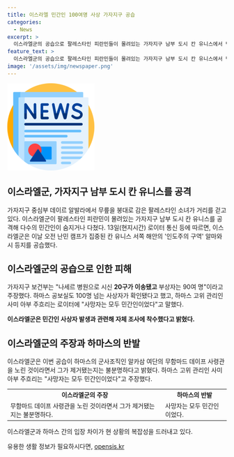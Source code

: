 ```yaml
---
title: 이스라엘 민간인 100여명 사상 가자지구 공습 
categories:
  - News
excerpt: >
  이스라엘군의 공습으로 팔레스타인 피란민들이 몰려있는 가자지구 남부 도시 칸 유니스에서 민간인들이 피해를 입었다. 가자지구 보건부와 하마스 공보실은 적어도 20명의 사망자와 90여 명의 부상자가 있다고 밝혔다. 이스라엘군은 이번 공습이 알카삼 여단의 무함마드 데이프 사령관을 노리는 것이었다고 주장했지만, 이에 대한 확인은 아직 불분명하다고 한다. 작은 소녀가 무릎을 붕대로 감고 거리를 걷던 사진은 이러한 상황의 비극을 상징적으로 보여준다.
feature_text: >
  이스라엘군의 공습으로 팔레스타인 피란민들이 몰려있는 가자지구 남부 도시 칸 유니스에서 민간인들이 피해를 입었다. 가자지구 보건부와 하마스 공보실은 적어도 20명의 사망자와 90여 명의 부상자가 있다고 밝혔다. 이스라엘군은 이번 공습이 알카삼 여단의 무함마드 데이프 사령관을 노리는 것이었다고 주장했지만, 이에 대한 확인은 아직 불분명하다고 한다. 작은 소녀가 무릎을 붕대로 감고 거리를 걷던 사진은 이러한 상황의 비극을 상징적으로 보여준다.
image: '/assets/img/newspaper.png'
---
```


<p><img src="/assets/img/newspaper.png" alt="kimp 속보" /></p>

<h2>이스라엘군, 가자지구 남부 도시 칸 유니스를 공격</h2>

<p data-ke-size="size16">가자지구 중심부 데이르 알발라에서 무릎을 붕대로 감은 팔레스타인 소녀가 거리를 걷고 있다. 이스라엘군이 팔레스타인 피란민이 몰려있는 가자지구 남부 도시 칸 유니스를 공격해 다수의 민간인이 숨지거나 다쳤다. 13일(현지시간) 로이터 통신 등에 따르면, 이스라엘군은 이날 오전 난민 캠프가 집중된 칸 유니스 서쪽 해안의 '인도주의 구역' 알마와시 등지를 공습했다.</p>

<h2 data-ke-size="size26">이스라엘군의 공습으로 인한 피해</h2>

<p data-ke-size="size16">가자지구 보건부는 "나세르 병원으로 시신 <b>20구가 이송됐고</b> 부상자는 90여 명"이라고 주장했다. 하마스 공보실도 100명 넘는 사상자가 확인됐다고 했고, 하마스 고위 관리인 사미 아부 주흐리는 로이터에 "사망자는 모두 민간인이었다"고 말했다.</p>

<p data-ke-size="size16"><b>이스라엘군은 민간인 사상자 발생과 관련해 자체 조사에 착수했다고 밝혔다.</b></p>

<h2 data-ke-size="size26">이스라엘군의 주장과 하마스의 반발</h2>

<p data-ke-size="size16">이스라엘군은 이번 공습이 하마스의 군사조직인 알카삼 여단의 무함마드 데이프 사령관을 노린 것이라면서 그가 제거됐는지는 불분명하다고 밝혔다. 하마스 고위 관리인 사미 아부 주흐리는 "사망자는 모두 민간인이었다"고 주장했다.</p>

<table>
  <tr>
    <td style="text-align: center; height: 17px;"><b>이스라엘군의 주장</b></td>
    <td style="text-align: center; height: 17px;"><b>하마스의 반발</b></td>
  </tr>
  <tr>
    <td>무함마드 데이프 사령관을 노린 것이라면서 그가 제거됐는지는 불분명하다.</td>
    <td>사망자는 모두 민간인이었다.</td>
  </tr>
</table>

<p data-ke-size="size16">이스라엘군과 하마스 간의 입장 차이가 현 상황의 복잡성을 드러내고 있다.</p>
유용한 생활 정보가 필요하시다면, <a href="https://opensis.kr" rel="dofollow">opensis.kr</a>


